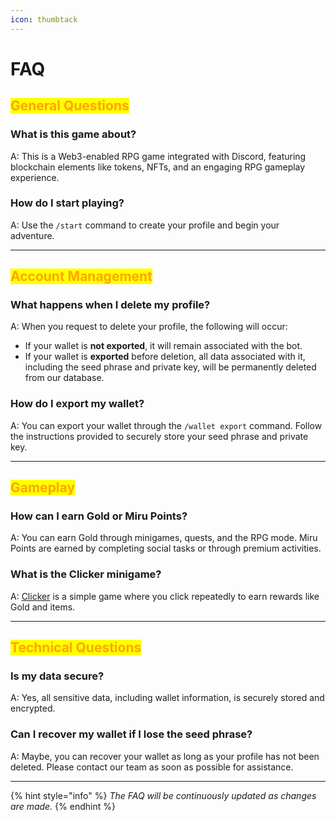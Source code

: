 ```yaml
---
icon: thumbtack
---
```


# FAQ

## <mark style="color:orange;">**General Questions**</mark>

### What is this game about?

A: This is a Web3-enabled RPG game integrated with Discord, featuring blockchain elements like tokens, NFTs, and an engaging RPG gameplay experience.

### How do I start playing?

A: Use the `/start` command to create your profile and begin your adventure.

***

## <mark style="color:orange;">**Account Management**</mark>

### **What happens when I delete my profile?**

A: When you request to delete your profile, the following will occur:

* If your wallet is **not exported**, it will remain associated with the bot.
* If your wallet is **exported** before deletion, all data associated with it, including the seed phrase and private key, will be permanently deleted from our database.

### **How do I export my wallet?**

A: You can export your wallet through the `/wallet export` command. Follow the instructions provided to securely store your seed phrase and private key.

***

## <mark style="color:orange;">**Gameplay**</mark>

### How can I earn Gold or Miru Points?

A: You can earn Gold through minigames, quests, and the RPG mode. Miru Points are earned by completing social tasks or through premium activities.

### What is the Clicker minigame?

A: [Clicker](../feature/clicker.md) is a simple game where you click repeatedly to earn rewards like Gold and items.

***

## <mark style="color:orange;">**Technical Questions**</mark>

### Is my data secure?

A: Yes, all sensitive data, including wallet information, is securely stored and encrypted.

### Can I recover my wallet if I lose the seed phrase?

A: Maybe, you can recover your wallet as long as your profile has not been deleted. Please contact our team as soon as possible for assistance.

***

{% hint style="info" %}
_The FAQ will be continuously updated as changes are made._
{% endhint %}

